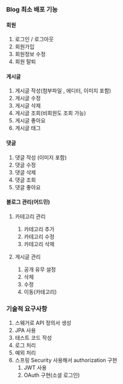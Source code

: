 ### Blog 최소 배포 기능

#### 회원
1. 로그인 / 로그아웃
2. 회원가입
3. 회원정보 수정
4. 회원 탈퇴

#### 게시글
1. 게시글 작성(첨부파일 , 에디터, 이미지 포함)
2. 게시글 수정
3. 게시글 삭제
4. 게시글 조회(비회원도 조회 가능)
5. 게시글 좋아요
6. 게시글 태그

#### 댓글
1. 댓글 작성 (이미지 포함)
2. 댓글 수정
3. 댓글 삭제
4. 댓글 조회
5. 댓글 좋아요

#### 블로그 관리(어드민)
1. 카테고리 관리
    1. 카테고리 추가
    2. 카테고리 수정
    3. 카테고리 삭제
   
2. 게시글 관리
   1. 공개 유무 설정
   2. 삭제
   3. 수정
   4. 이동(카테고리)



### 기술적 요구사항

1. 스웨거로 API 정의서 생성
2. JPA 사용
3. 테스트 코드 작성
4. 로그 처리
5. 예외 처리
6. 스프링 Security 사용해서 authorization 구현
   1. JWT 사용
   2. OAuth 구현(소셜 로그인)
   